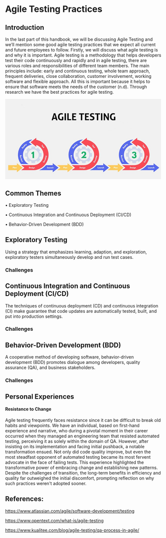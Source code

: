 # Agile Testing Practices 

## Introduction
In the last part of this handbook, we will be discussing Agile Testing and we’ll mention some good agile testing practices that we expect all current and future employees to follow. Firstly, we will discuss what agile testing is and why it is important. Agile testing is a methodology that helps developers test their code continuously and rapidly and in agile testing, there are various roles and responsibilities of different team members. The main principles include: early and continuous testing, whole team approach, frequent deliveries, close collaboration, customer involvement, working software and flexible approach. All this is important because it helps to ensure that software meets the needs of the customer (n.d).
Through research we have the best practices for agile testing.

<center>
  <img src="New-Banner-Agile.jpg" alt="Agile Banner">
</center>

## Common Themes

•	Exploratory Testing                                                

•	Continuous Integration and Continuous Deployment (CI/CD)

•	Behavior-Driven Development (BDD)

## Exploratory Testing

Using a strategy that emphasizes learning, adaption, and exploration, exploratory testers simultaneously develop and run test cases. 

### Challenges

## Continuous Integration and Continuous Deployment (CI/CD)

The techniques of continuous deployment (CD) and continuous integration (CI) make guarantee that code updates are automatically tested, built, and put into production settings.

### Challenges

## Behavior-Driven Development (BDD)

A cooperative method of developing software, behavior-driven development (BDD) promotes dialogue among developers, quality assurance (QA), and business stakeholders.

### Challenges

## Personal Experiences
#### Resistance to Change
Agile testing frequently faces resistance since it can be difficult to break old habits and viewpoints. We have an individual, based on first-hand experience and narrative, who during a pivotal moment in their career occurred when they managed an engineering team that resisted automated testing, perceiving it as solely within the domain of QA. However, after insisting on its implementation and facing initial pushback, a notable transformation ensued. Not only did code quality improve, but even the most steadfast opponent of automated testing became its most fervent advocate in the face of failing tests. This experience highlighted the transformative power of embracing change and establishing new patterns. Despite the challenges of transition, the long-term benefits in efficiency and quality far outweighed the initial discomfort, prompting reflection on why such practices weren't adopted sooner.

## References:

https://www.atlassian.com/agile/software-development/testing

https://www.opentext.com/what-is/agile-testing

https://www.kualitee.com/blog/agile-testing/qa-process-in-agile/

